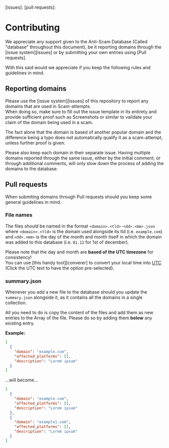[issues]: 
[pull requests]: 

[converter]: https://dateful.com/time-zone-converter
[utc]: https://dateful.com/time-zone-converter?tz2=UTC

# Contributing
We appreciate any support given to the Anti-Scam Database (Called "database" throughout this document), be it reporting domains through the [issue system][issues] or by submitting your own entries using [Pull requests].

With this said would we appreciate if you keep the following rules and guidelines in mind.

## Reporting domains
Please use the [issue system][issues] of this repository to report any domains that are used in Scam-attempts.  
When doing so, make sure to fill out the issue template in its entirety and provide sufficient proof such as Screenshots or similar to validate your claim of the domain being used in a scam.

The fact alone that the domain is based of another popular domain and the difference being a typo does not automatically qualify it as a scam-attempt, unless further proof is given.

Please also keep each domain in their separate issue. Having multiple domains reported through the same issue, either by the initial comment, or through additional comments, will only slow down the process of adding the domains to the database.

## Pull requests
When submiting domains through Pull requests should you keep some general guidelines in mind.

### File names
The files should be named in the format `<domain>.<tld>-<dd>.<mm>.json` where `<domain>.<tld>` is the domain used alongside its tld (i.e. `example.com`) and `<dd>.<mm>` is the day of the month and month itself in which the domain was added to this database (i.e. `01.12` for 1st of december).  

Please note that the day and month are **based of the UTC timezone** for consistency!  
You can use [this handy tool][converer] to convert your local time into [UTC] (Click the UTC text to have the option pre-selected).

### summary.json
Whenever you add a new file to the database should you update the `summary.json` alongside it, as it contains all the domains in a single collection.

All you need to do is copy the content of the files and add them as new entries to the Array of the file. Please do so by adding them **below** any existing entry.

**Example:**  
```json
[
  {
    "domain": "example.com",
    "affected_platforms": [],
    "description": "Lorem ipsum"
  }
]
```
...will become...  
```json
[
  {
    "domain": "example.com",
    "affected_platforms": [],
    "description": "Lorem ipsum"
  },
  {
    "domain": "example1.com",
    "affected_platforms": [],
    "description": "Lorem ipsum"
  }
]
```
